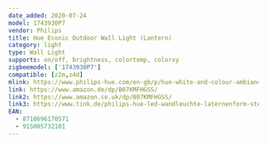 ```yaml
---
date_added: 2020-07-24
model: 1743930P7
vendor: Philips
title: Hue Econic Outdoor Wall Light (Lantern)
category: light
type: Wall Light
supports: on/off, brightness, colortemp, colorxy
zigbeemodel: ['1743930P7']
compatible: [z2m,z4d]
mlink: https://www.philips-hue.com/en-gb/p/hue-white-and-colour-ambiance-econic-outdoor-wall-light/1743930P7
link: https://www.amazon.de/dp/B07KMFHGSS/
link2: https://www.amazon.co.uk/dp/B07KMFHGSS/
link3: https://www.tink.de/philips-hue-led-wandleuchte-laternenform-stehend-econic
EAN: 
  - 8718696170571
  - 915005732101
---
```

